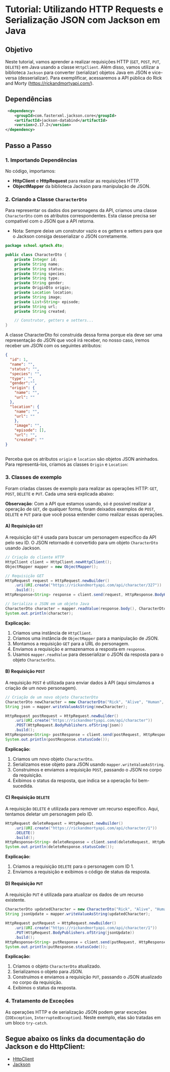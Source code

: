 # Tutorial: Utilizando HTTP Requests e Serialização JSON com Jackson em Java

## Objetivo
Neste tutorial, vamos aprender a realizar requisições HTTP (`GET`, `POST`, `PUT`, `DELETE`) em Java usando a classe `HttpClient`. Além disso, vamos utilizar a biblioteca `Jackson` para converter (serializar) objetos Java em JSON e vice-versa (desserializar). Para exemplificar, acessaremos a API pública do Rick and Morty (https://rickandmortyapi.com/).

## Dependências
```xml
 <dependency>
    <groupId>com.fasterxml.jackson.core</groupId>
    <artifactId>jackson-databind</artifactId>
    <version>2.17.2</version>
</dependency>
```

## Passo a Passo

### 1. Importando Dependências
No código, importamos:
- **HttpClient** e **HttpRequest** para realizar as requisições HTTP.
- **ObjectMapper** da biblioteca Jackson para manipulação de JSON.

### 2. Criando a Classe `CharacterDto`
Para representar os dados dos personagens da API, criamos uma classe `CharacterDto` com os atributos correspondentes. Esta classe precisa ser compatível com o JSON que a API retorna.

* Nota: Sempre deixe um construtor vazio e os getters e setters para que o Jackson consiga desserializar o JSON corretamente.

```java
package school.sptech.dto;

public class CharacterDto {
    private Integer id;
    private String name;
    private String status;
    private String species;
    private String type;
    private String gender;
    private OriginDto origin;
    private Location location;
    private String image;
    private List<String> episode;
    private String url;
    private String created;

    // Construtor, getters e setters...
}
```

A classe CharacterDto foi construida dessa forma porque ela deve ser uma representação do JSON que você irá receber, no nosso caso, iremos receber um JSON com os seguintes atributos:
```json
{
  "id": 1,
  "name": "",
  "status": "",
  "species": "",
  "type": "",
  "gender":"",
  "origin": {
    "name": "",
    "url": ""
  },
  "location": {
    "name": "",
    "url": ""
    },
    "image": "",
    "episode": [],
    "url": "",
    "created": ""
}
  
 ```

Perceba que os atributos `origin` e `location` são objetos JSON aninhados. Para representá-los, criamos as classes `Origin` e `Location`:


### 3. Classes de exemplo 
Foram criadas classes de exemplo para realizar as operações HTTP: `GET`, `POST`, `DELETE` e `PUT`. Cada uma será explicada abaixo:

**Observação**: Com a API que estamos usando, só é possível realizar a operação de `GET`, de qualquer forma, foram deixados exemplos de `POST`, `DELETE` e `PUT` para que você possa entender como realizar essas operações.


#### A) Requisição `GET`
A requisição `GET` é usada para buscar um personagem específico da API pelo seu ID. O JSON retornado é convertido para um objeto `CharacterDto` usando Jackson.

```java
// Criação do cliente HTTP
HttpClient client = HttpClient.newHttpClient();
ObjectMapper mapper = new ObjectMapper();

// Requisição GET
HttpRequest request = HttpRequest.newBuilder()
    .uri(URI.create("https://rickandmortyapi.com/api/character/327"))
    .build();
HttpResponse<String> response = client.send(request, HttpResponse.BodyHandlers.ofString());

// Serializa o JSON em um objeto Java
CharacterDto character = mapper.readValue(response.body(), CharacterDto.class);
System.out.println(character);
```

**Explicação:**
1. Criamos uma instância de `HttpClient`.
2. Criamos uma instância de `ObjectMapper` para a manipulação de JSON.
3. Montamos a requisição `GET` para a URL do personagem.
4. Enviamos a requisição e armazenamos a resposta em `response`.
5. Usamos `mapper.readValue` para desserializar o JSON da resposta para o objeto `CharacterDto`.

#### B) Requisição `POST`
A requisição `POST` é utilizada para enviar dados à API (aqui simulamos a criação de um novo personagem).

```java
// Criação de um novo objeto CharacterDto
CharacterDto newCharacter = new CharacterDto("Rick", "Alive", "Human", "Scientist");
String json = mapper.writeValueAsString(newCharacter);

HttpRequest postRequest = HttpRequest.newBuilder()
    .uri(URI.create("https://rickandmortyapi.com/api/character"))
    .POST(HttpRequest.BodyPublishers.ofString(json))
    .build();
HttpResponse<String> postResponse = client.send(postRequest, HttpResponse.BodyHandlers.ofString());
System.out.println(postResponse.statusCode());
```

**Explicação:**
1. Criamos um novo objeto `CharacterDto`.
2. Serializamos esse objeto para JSON usando `mapper.writeValueAsString`.
3. Construímos e enviamos a requisição `POST`, passando o JSON no corpo da requisição.
4. Exibimos o status da resposta, que indica se a operação foi bem-sucedida.

#### C) Requisição `DELETE`
A requisição `DELETE` é utilizada para remover um recurso específico. Aqui, tentamos deletar um personagem pelo ID.

```java
HttpRequest deleteRequest = HttpRequest.newBuilder()
    .uri(URI.create("https://rickandmortyapi.com/api/character/1"))
    .DELETE()
    .build();
HttpResponse<String> deleteResponse = client.send(deleteRequest, HttpResponse.BodyHandlers.ofString());
System.out.println(deleteResponse.statusCode());
```

**Explicação:**
1. Criamos a requisição `DELETE` para o personagem com ID 1.
2. Enviamos a requisição e exibimos o código de status da resposta.

#### D) Requisição `PUT`
A requisição `PUT` é utilizada para atualizar os dados de um recurso existente.

```java
CharacterDto updatedCharacter = new CharacterDto("Rick", "Alive", "Human", "Scientist");
String jsonUpdate = mapper.writeValueAsString(updatedCharacter);

HttpRequest putRequest = HttpRequest.newBuilder()
    .uri(URI.create("https://rickandmortyapi.com/api/character/1"))
    .PUT(HttpRequest.BodyPublishers.ofString(jsonUpdate))
    .build();
HttpResponse<String> putResponse = client.send(putRequest, HttpResponse.BodyHandlers.ofString());
System.out.println(putResponse.statusCode());
```

**Explicação:**
1. Criamos o objeto `CharacterDto` atualizado.
2. Serializamos o objeto para JSON.
3. Construímos e enviamos a requisição `PUT`, passando o JSON atualizado no corpo da requisição.
4. Exibimos o status da resposta.

### 4. Tratamento de Exceções
As operações HTTP e de serialização JSON podem gerar exceções (`IOException`, `InterruptedException`). Neste exemplo, elas são tratadas em um bloco `try-catch`.

## Segue abaixo os links da documentação do Jackson e do HttpClient:
- [HttpClient](https://www.baeldung.com/java-9-http-client)
- [Jackson](https://github.com/FasterXML/jackson-docs)